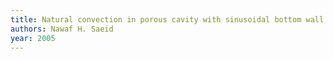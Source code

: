 ```yaml
---
title: Natural convection in porous cavity with sinusoidal bottom wall temperature variation
authors: Nawaf H. Saeid
year: 2005
---
```


